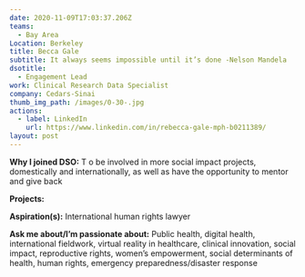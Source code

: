 ```yaml
---
date: 2020-11-09T17:03:37.206Z
teams:
  - Bay Area
Location: Berkeley
title: Becca Gale
subtitle: It always seems impossible until it’s done -Nelson Mandela
dsotitle:
  - Engagement Lead
work: Clinical Research Data Specialist
company: Cedars-Sinai
thumb_img_path: /images/0-30-.jpg
actions:
  - label: LinkedIn
    url: https://www.linkedin.com/in/rebecca-gale-mph-b0211389/
layout: post
---
```

**Why I joined DSO:** To be involved in more social impact projects, domestically and internationally, as well as have the opportunity to mentor and give back

**Projects:**

**Aspiration(s):** International human rights lawyer

**Ask me about/I’m passionate about:** Public health, digital health, international fieldwork, virtual reality in healthcare, clinical innovation, social impact, reproductive rights, women’s empowerment, social determinants of health, human rights, emergency preparedness/disaster response
